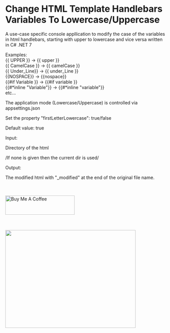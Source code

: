 # Change HTML Template Handlebars Variables To Lowercase/Uppercase
A use-case specific console appllication to modify the case of the variables in html handlebars, starting with upper to lowercase and vice versa written in C# .NET 7

Examples: <br />
{{ UPPER }} -> {{ upper }}<br />
{{ CamelCase }} -> {{ camelCase }}<br />
{{ Under_Line}} -> {{ under_Line }}<br />
{{NOSPACE}} -> {{nospace}}<br />
{{#if Variable }} -> {{#if variable }}<br />
{{#*inline "Variable"}} -> {{#*inline "variable"}}<br />
etc...<br />

The application mode (Lowercase/Uppercase) is controlled via appsettings.json

Set the property "firstLetterLowercase": true/false

Default value: true

Input:

Directory of the html

/If none is given then the current dir is used/

Output:

The modified html with "_modified" at the end of the original file name.

<br /><br />
<a href="https://www.buymeacoffee.com/5hwn5ffjzsl" target="_blank"><img src="https://cdn.buymeacoffee.com/buttons/v2/default-yellow.png" alt="Buy Me A Coffee" style="height: 60px !important;width: 217px !important;" ></a>

<br /><br />
<img src="https://media.npr.org/assets/img/2023/05/26/honest-work-meme-cb0f0fb2227fb84b77b3c9a851ac09b095ab74d8-s1100-c50.jpg" 
     width="408" 
     height="306" />
